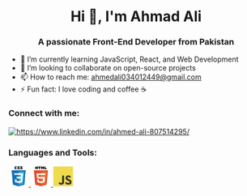 <h1 align="center">Hi 👋, I'm Ahmad Ali</h1>
<h3 align="center">A passionate Front-End Developer from Pakistan</h3>

- 🌱 I’m currently learning JavaScript, React, and Web Development
- 👯 I’m looking to collaborate on open-source projects
- 📫 How to reach me: ahmedali034012449@gmail.com
- ⚡ Fun fact: I love coding and coffee ☕

<h3 align="left">Connect with me:</h3>
<p align="left">
<a href="https://linkedin.com/in/https://www.linkedin.com/in/ahmed-ali-807514295/" target="blank"><img align="center" src="https://raw.githubusercontent.com/rahuldkjain/github-profile-readme-generator/master/src/images/icons/Social/linked-in-alt.svg" alt="https://www.linkedin.com/in/ahmed-ali-807514295/" height="30" width="40" /></a>
</p>

<h3 align="left">Languages and Tools:</h3>
<p align="left"> <a href="https://www.w3schools.com/css/" target="_blank" rel="noreferrer"> <img src="https://raw.githubusercontent.com/devicons/devicon/master/icons/css3/css3-original-wordmark.svg" alt="css3" width="40" height="40"/> </a> <a href="https://www.w3.org/html/" target="_blank" rel="noreferrer"> <img src="https://raw.githubusercontent.com/devicons/devicon/master/icons/html5/html5-original-wordmark.svg" alt="html5" width="40" height="40"/> </a> <a href="https://developer.mozilla.org/en-US/docs/Web/JavaScript" target="_blank" rel="noreferrer"> <img src="https://raw.githubusercontent.com/devicons/devicon/master/icons/javascript/javascript-original.svg" alt="javascript" width="40" height="40"/> </a> </p>

